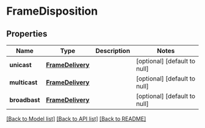 # FrameDisposition
## Properties

Name | Type | Description | Notes
------------ | ------------- | ------------- | -------------
**unicast** | [**FrameDelivery**](FrameDelivery.md) |  | [optional] [default to null]
**multicast** | [**FrameDelivery**](FrameDelivery.md) |  | [optional] [default to null]
**broadbast** | [**FrameDelivery**](FrameDelivery.md) |  | [optional] [default to null]

[[Back to Model list]](../README.md#documentation-for-models) [[Back to API list]](../README.md#documentation-for-api-endpoints) [[Back to README]](../README.md)

